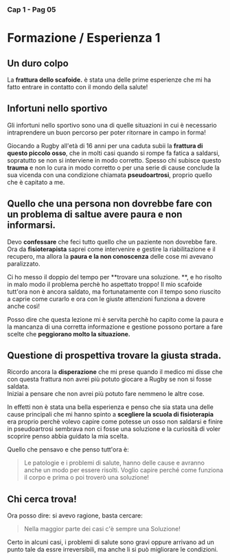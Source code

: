 ###  Cap 1 - Pag 05
# Formazione / Esperienza 1

## Un duro colpo

La **frattura dello scafoide.** è stata una delle prime esperienze che mi ha fatto entrare in contatto con il mondo della salute!

## Infortuni nello sportivo

Gli infortuni nello sportivo sono una di quelle situazioni in cui è necessario intraprendere un buon percorso per poter ritornare in campo in forma!

Giocando a Rugby all'età di 16 anni per una caduta subii la **frattura di questo piccolo osso**, che in molti casi quando si rompe fa fatica a saldarsi, sopratutto se non si interviene in modo corretto. Spesso chi subisce questo **trauma**  e non lo cura in modo corretto o per una serie di cause conclude la sua vicenda con una condizione chiamata **pseudoartrosi**, proprio quello che è capitato a me.

## Quello che una persona non dovrebbe fare con un problema di saltue avere paura e non informarsi.

Devo **confessare** che feci tutto quello che un paziente non dovrebbe fare. Ora da **fisioterapista**  saprei come intervenire e gestire la riabilitazione e il recupero, ma allora la **paura e la non conoscenza** delle cose mi avevano paralizzato.

Ci ho messo il doppio del tempo per **trovare una soluzione. **, e ho risolto in malo modo il problema perchè ho aspettato troppo! Il mio scafoide tutt'ora non è ancora saldato, ma fortunatamente con il tempo sono riuscito a caprie come curarlo e ora con le giuste attenzioni funziona a dovere anche così!

Posso dire che questa lezione mi è servita perchè ho capito come la paura e la mancanza di una corretta informazione e gestione possono portare a fare scelte che **peggiorano molto la situazione.**

## Questione di prospettiva trovare la giusta strada.

Ricordo ancora la **disperazione** che mi prese quando il medico mi disse che con questa frattura non avrei più potuto giocare a Rugby se non si fosse saldata.  
Iniziai a pensare che non avrei più potuto fare nemmeno le altre cose.

In effetti non è stata una bella esperienza e penso che sia stata una delle cause principali che mi hanno spinto a **scegliere la scuola di fisioterapia** era proprio perchè volevo capire come potesse un osso non saldarsi e finire in pseudoartrosi sembrava non ci fosse una soluzione e la curiosità di voler scoprire penso abbia guidato la mia scelta.

Quello che pensavo e che penso tutt'ora è:

> Le patologie e i problemi di salute, hanno delle cause e avranno anche un modo per essere risolti. 
Voglio capire perché come funziona il corpo e prima o poi troverò una soluzione!

## Chi cerca trova!

Ora posso dire: si avevo ragione, basta cercare: 

> Nella maggior parte dei casi c'è sempre una Soluzione!

Certo in alcuni casi, i problemi di salute sono gravi oppure arrivano ad un punto tale da essre irreversibili, ma anche li si può migliorare le condizioni.




<!--stackedit_data:
eyJoaXN0b3J5IjpbOTc2ODExOTIzLC0xMTE5OTc2MTg0LDIwMD
gzMzg5MTVdfQ==
-->
